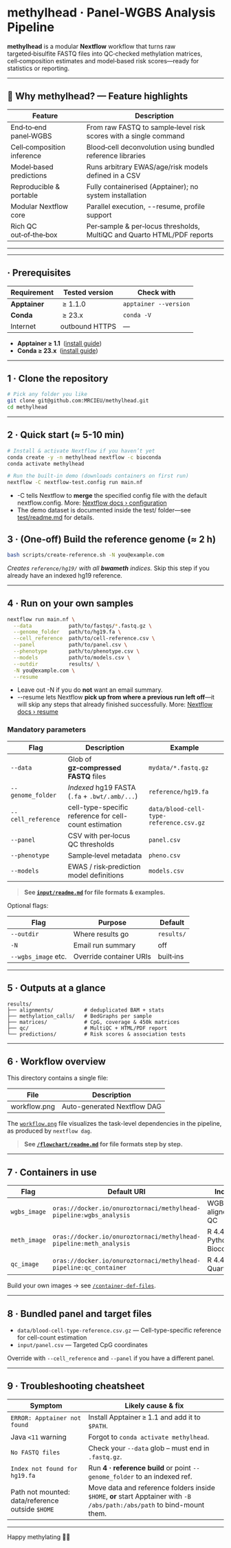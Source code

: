 # methylhead · Panel‑WGBS Analysis Pipeline

**methylhead** is a modular **Nextflow** workflow that turns raw targeted‑bisulfite FASTQ files into QC‑checked methylation matrices, cell‑composition estimates and model‑based risk scores—ready for statistics or reporting.

---
## 🌟 Why methylhead? — Feature highlights

| Feature                   |  Description                                                       |
|---------------------------|--------------------------------------------------------------------|
| End‑to‑end panel‑WGBS     |  From raw FASTQ to sample‑level risk scores with a single command |
| Cell‑composition inference|  Blood‑cell deconvolution using bundled reference libraries       |
| Model‑based predictions   |  Runs arbitrary EWAS/age/risk models defined in a CSV            |
| Reproducible & portable   |  Fully containerised (Apptainer); no system installation |
| Modular Nextflow core     |  Parallel execution, --resume, profile support                   |
| Rich QC out‑of‑the‑box    |  Per‑sample & per‑locus thresholds, MultiQC and Quarto HTML/PDF reports |

---
---

## · Prerequisites

| Requirement   | Tested version | Check with            |
| ------------- | -------------- | --------------------- |
| **Apptainer** |  ≥ 1.1.0       | `apptainer --version` |
| **Conda**     |  ≥ 23.x        | `conda -V`            |
| Internet      | outbound HTTPS | —                     |

* **Apptainer ≥ 1.1** ([install guide](https://apptainer.org/docs/))
* **Conda ≥ 23.x** ([install guide](https://docs.conda.io/en/latest/miniconda.html))

---

## 1 · Clone the repository

```bash
# Pick any folder you like
git clone git@github.com:MRCIEU/methylhead.git
cd methylhead
```

---

## 2 · Quick start (≈ 5-10 min)

```bash
# Install & activate Nextflow if you haven’t yet
conda create -y -n methylhead nextflow -c bioconda
conda activate methylhead

# Run the built‑in demo (downloads containers on first run)
nextflow -C nextflow-test.config run main.nf 
```
* -C <file> tells Nextflow to **merge** the specified config file with the default nextflow.config. More: [Nextflow docs › configuration](https://www.nextflow.io/docs/latest/config.html)
* The demo dataset is documented inside the test/ folder—see [test/readme.md](test/readme.md) for details.


## 3 · (One‑off) Build the reference genome (≈ 2 h)

```bash
bash scripts/create-reference.sh -N you@example.com
```

*Creates `reference/hg19/` with all **bwameth** indices.*
Skip this step if you already have an indexed hg19 reference.

---

## 4 · Run on your own samples

```bash
nextflow run main.nf \
  --data            path/to/fastqs/*.fastq.gz \
  --genome_folder   path/to/hg19.fa \
  --cell_reference  path/to/cell-reference.csv \
  --panel           path/to/panel.csv \
  --phenotype       path/to/phenotype.csv \
  --models          path/to/models.csv \
  --outdir          results/ \
  -N you@example.com \
  --resume
```
* Leave out -N if you do **not** want an email summary.
* --resume lets Nextflow **pick up from where a previous run left off**—it will skip any steps that already finished successfully. More: [Nextflow docs › resume](https://nextflow.io/docs/latest/cache-and-resume.html)

### Mandatory parameters

| Flag              | Description                                                | Example                                |
| ----------------- | ---------------------------------------------------------- | -------------------------------------- |
| `--data`          | Glob of **gz‑compressed FASTQ** files                      | `mydata/*.fastq.gz`                    |
| `--genome_folder` | *Indexed* hg19 FASTA (`.fa` + `.bwt/.amb/...`)             | `reference/hg19.fa`                    |
| `--cell_reference`| cell-type-specific reference for cell-count estimation     | `data/blood-cell-type-reference.csv.gz`|
| `--panel   `      | CSV with per‑locus QC thresholds                           | `panel.csv`                            |
| `--phenotype`     | Sample‑level metadata                                      | `pheno.csv`                            |
| `--models`        | EWAS / risk‑prediction model definitions                   | `models.csv`                           |
> **See [`input/readme.md`](input/readme.md) for file formats & examples.**   

Optional flags:

| Flag                | Purpose                 | Default    |
| ------------------- | ----------------------- | ---------- |
| `--outdir`          | Where results go        | `results/` |
| `-N`                | Email run summary       | off        |
| `--wgbs_image` etc. | Override container URIs | built‑ins  |

---

## 5 · Outputs at a glance

```
results/
├── alignments/          # deduplicated BAM + stats
├── methylation_calls/   # BedGraphs per sample
├── matrices/            # CpG, coverage & 450k matrices
├── qc/                  # MultiQC + HTML/PDF report
└── predictions/         # Risk scores & association tests
```

---

## 6 · Workflow overview

This directory contains a single file:

| File           | Description                   |
| -------------- | ---------------------------- |
| workflow.png   | Auto-generated Nextflow DAG   |

The [`workflow.png`](/flowchart/workflow.png) file visualizes the task-level dependencies in the pipeline, as produced by `nextflow dag`.
> **See [`/flowchart/readme.md`](/flowchart/readme.md) for file formats step by step.**
---

## 7 · Containers in use

| Flag         | Default URI                                                        | Includes                        |
| ------------ | ------------------------------------------------------------------ | ------------------------------- |
| `wgbs_image` | `oras://docker.io/onuroztornaci/methylhead-pipeline:wgbs_analysis` | WGBS aligners & QC              |
| `meth_image` | `oras://docker.io/onuroztornaci/methylhead-pipeline:meth_analysis` | R 4.4.3, Python 3, Bioconductor |
| `qc_image`   | `oras://docker.io/onuroztornaci/methylhead-pipeline:qc_container`  | R 4.4.1, Quarto                 |

Build your own images → see [`/container-def-files`](/container-def-files/readme.md).

---

## 8 · Bundled panel and target files

* `data/blood-cell-type-reference.csv.gz` — Cell-type-specific reference for cell-count estimation
* `input/panel.csv` — Targeted CpG coordinates

Override with `--cell_reference` and `--panel` if you have a different panel.

---

## 9 · Troubleshooting cheatsheet

| Symptom                       | Likely cause & fix                                                        |
| ----------------------------- | ------------------------------------------------------------------------- |
| `ERROR: Apptainer not found`  | Install Apptainer ≥ 1.1 and add it to `$PATH`.                            |
| Java `<11` warning            | Forgot to `conda activate methylhead`.                                    |
| `No FASTQ files`              | Check your `--data` glob – must end in `.fastq.gz`.                       |
| `Index not found for hg19.fa` | Run **4 · reference build** or point `--genome_folder` to an indexed ref. |
| Path not mounted: data/reference outside `$HOME` | Move data and reference folders inside `$HOME`, **or** start Apptainer with `-B /abs/path:/abs/path` to bind-mount them. |
---

Happy methylating 🧬🚀
